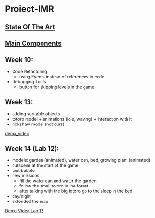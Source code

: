 # Proiect-IMR

## [State Of The Art](https://docs.google.com/document/d/19BbYeh-_6KZXzi9WIS3qxo1iO-KhZ4lo4tz5YMfBFUI/edit?usp=sharing)

## [Main Components](https://docs.google.com/document/d/1pOCjtiou39KEX4jT3uVrOgZjpFplucDfhKBUhEy6Vto/edit?usp=sharing)

## Week 10:

- Code Refactoring
    - using Events instead of references in code
- Debugging Tools
    - button for skipping levels in the game


## Week 13:

- adding scritable objects
- totoro model + animations (idle, waving) + interaction with it
- rickshaw model (not ours)

[demo_video](My%20Friend%20Totoro/Recording.mp4)

## Week 14 (Lab 12):

- models: garden (animated), water can, bed, growing plant (animated)
- cutscene at the start of the game
- text bubble
- new missions:
    - fill the water can and water the garden
    - follow the small totoro in the forest
    - after talking with the big totoro go to the sleep in the bed
- day/night
- extended the map

[Demo Video Lab 12](My%20Friend%20Totoro/demoLab12.mp4)